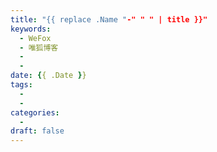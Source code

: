 ```yaml
---
title: "{{ replace .Name "-" " " | title }}"
keywords: 
  - WeFox
  - 唯狐博客
  -
  -
date: {{ .Date }}
tags:
  -
  -
categories:
  -
draft: false
---
```


